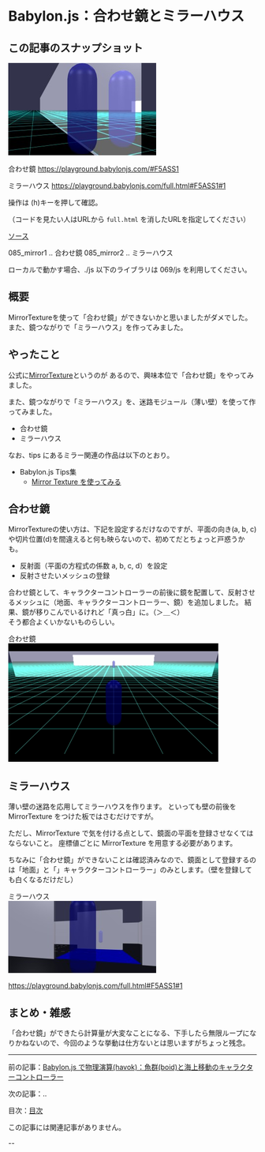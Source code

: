 # Babylon.js：合わせ鏡とミラーハウス

## この記事のスナップショット

![](085/pic/085_ss_00.jpg)

合わせ鏡
https://playground.babylonjs.com/#F5ASS1

ミラーハウス
https://playground.babylonjs.com/full.html#F5ASS1#1

操作は (h)キーを押して確認。

（コードを見たい人はURLから `full.html` を消したURLを指定してください）

[ソース](085/)

085_mirror1 .. 合わせ鏡
085_mirror2 .. ミラーハウス

ローカルで動かす場合、./js 以下のライブラリは 069/js を利用してください。

## 概要

MirrorTextureを使って「合わせ鏡」ができないかと思いましたがダメでした。
また、鏡つながりで「ミラーハウス」を作ってみました。

## やったこと

公式に[MirrorTexture](https://doc.babylonjs.com/features/featuresDeepDive/materials/using/reflectionTexture/#mirrortexture)というのが
あるので、興味本位で「合わせ鏡」をやってみました。

また、鏡つながりで「ミラーハウス」を、迷路モジュール（薄い壁）を使って作ってみました。

- 合わせ鏡
- ミラーハウス

なお、tips にあるミラー関連の作品は以下のとおり。

- Babylon.js Tips集
  - [Mirror Texture を使ってみる](https://scrapbox.io/babylonjs/Mirror_Texture_%E3%82%92%E4%BD%BF%E3%81%A3%E3%81%A6%E3%81%BF%E3%82%8B)

## 合わせ鏡

MirrorTextureの使い方は、下記を設定するだけなのですが、平面の向き(a, b, c)や切片位置(d)を間違えると何も映らないので、初めてだとちょっと戸惑うかも。

  - 反射面（平面の方程式の係数 a, b, c, d）を設定
  - 反射させたいメッシュの登録


合わせ鏡として、キャラクターコントローラーの前後に鏡を配置して、反射させるメッシュに（地面、キャラクターコントローラー、鏡）を追加しました。
結果、鏡が移りこんでいるけれど「真っ白」に。（＞＿＜）  
そう都合よくいかないものらしい。


合わせ鏡  
![](085/pic/085_ss_11x1.gif)

## ミラーハウス

薄い壁の迷路を応用してミラーハウスを作ります。
といっても壁の前後を MirrorTexture をつけた板ではさむだけですが。

ただし、MirrorTexture で気を付ける点として、鏡面の平面を登録させなくてはならないこと。
座標値ごとに MirrorTexture を用意する必要があります。

ちなみに「合わせ鏡」ができないことは確認済みなので、鏡面として登録するのは「地面」と「」キャラクターコントローラー」のみとします。（壁を登録しても白くなるだけだし）

ミラーハウス  
![](085/pic/085_ss_21.jpg)

https://playground.babylonjs.com/full.html#F5ASS1#1

## まとめ・雑感

「合わせ鏡」ができたら計算量が大変なことになる、下手したら無限ループになりかねないので、今回のような挙動は仕方ないとは思いますがちょっと残念。


------------------------------------------------------------

前の記事：[Babylon.js で物理演算(havok)：魚群(boid)と海上移動のキャラクターコントローラー](084.md)

次の記事：..


目次：[目次](000.md)

この記事には関連記事がありません。

--
